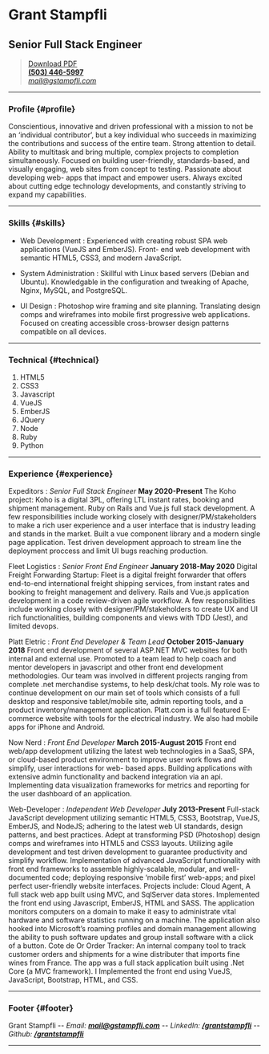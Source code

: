 # Grant Stampfli
## Senior Full Stack Engineer

> [Download PDF](resume.pdf)  
> __[(503) 446-5997](tel:+15034465997)__  
> *[mail@gstampfli.com](mailto:mail@gstampfli.com)*

------

### Profile {#profile}

Conscientious, innovative and driven professional with a mission to not be an ‘individual contributor’, but a key individual who succeeds in maximizing the contributions and success of the entire team. Strong attention to detail. Ability to multitask and bring multiple, complex projects to completion simultaneously. Focused on building user-friendly, standards-based, and visually engaging, web sites from concept to testing. Passionate about developing web- apps that impact and empower users. Always excited about cutting edge technology developments, and constantly striving to expand my capabilities.

------

### Skills {#skills}

* Web Development
  : Experienced with creating robust SPA web applications (VueJS and EmberJS). Front- end web development with semantic HTML5, CSS3, and modern JavaScript.

* System Administration
  : Skillful with Linux based servers (Debian and Ubuntu). Knowledgable in the configuration and tweaking of Apache, Nginx, MySQL, and PostgreSQL.  

* UI Design
  : Photoshop wire framing and site planning. Translating design comps and wireframes into mobile first progressive web applications. Focused on creating accessible cross-browser design patterns compatible on all devices.  

-------

### Technical {#technical}

1. HTML5
2. CSS3
3. Javascript
4. VueJS
5. EmberJS
6. JQuery
7. Node
8. Ruby
9. Python

------

### Experience {#experience}

Expeditors
: *Senior Full Stack Engineer*
  __May 2020-Present__
  The Koho project: Koho is a digital 3PL, offering LTL instant rates, booking and shipment management. Ruby on Rails and Vue.js full stack development. A few responsibilities include working closely with designer/PM/stakeholders to make a rich user experience and a user interface that is industry leading and stands in the market. Built a vue component library and a modern single page application. Test driven development approach to stream line the deployment proccess and limit UI bugs reaching production.

Fleet Logistics
: *Senior Front End Engineer*
  __January 2018-May 2020__
  Digital Freight Forwarding Startup: Fleet is a digital freight forwarder that offers end-to-end international freight shipping services, from instant rates and booking to freight management and delivery. Rails and Vue.js application development in a code review-driven agile workflow. A few responsibilities include working closely with designer/PM/stakeholders to create UX and UI rich functionalities, building components and views with TDD (Jest), and limited devops.

Platt Eletric
: *Front End Developer & Team Lead*
  __October 2015-January 2018__
  Front end development of several ASP.NET MVC websites for both internal and external use. Promoted to a team lead to help coach and mentor developers in javascript and other front end development methodologies. Our team was involved in different projects ranging from complete .net merchandise systems, to help desk/chat tools. My role was to continue development on our main set of tools which consists of a full desktop and responsive tablet/mobile site, admin reporting tools, and a product inventory/management application. Platt.com is a full featured E-commerce website with tools for the electrical industry. We also had mobile apps for iPhone and Android.

Now Nerd
: *Front End Developer*
  __March 2015-August 2015__
  Front end web/app development utilizing the latest web technologies in a SaaS, SPA, or cloud-based product environment to improve user work flows and simplify, user interactions for web-​ based apps. Building applications with extensive admin functionality and backend integration via an api. Implementing data visualization frameworks for metrics and reporting for the user dashboard of an application.

Web-Developer
: *Independent Web Developer*
  __July 2013-Present__
  Full-stack JavaScript development utilizing semantic HTML5, CSS3, Bootstrap, VueJS, EmberJS, and NodeJS; adhering to the latest web UI standards, design patterns, and best practices. Adept at transforming PSD (Photoshop) design comps and wireframes into HTML5 and CSS3 layouts. Utilizing agile development and test driven development to guarantee productivity and simplify workflow. Implementation of advanced JavaScript functionality with front end frameworks to assemble highly-scalable, modular, and well- documented code; deploying responsive ‘mobile first’ web-apps; and pixel perfect user-friendly website interfaces. Projects include: Cloud Agent, A full stack web app built using MVC, and SqlServer data stores. Implemented the front end using Javascript, EmberJS, HTML and SASS. The application monitors computers on a domain to make it easy to administrate vital hardware and software statistics running on a machine. The application also hooked into Microsoft’s roaming profiles and domain management allowing the ability to push software updates and group install software with a click of a button. Cote de Or Order Tracker: An internal company tool to track customer orders and shipments for a wine distributer that imports fine wines from France. The app was a full stack application built using .Net Core (a MVC framework). I Implemented the front end using VueJS, JavaScript, Bootstrap, HTML, and CSS.

------

### Footer {#footer}

Grant Stampfli -- *Email:* __*[mail@gstampfli.com](mailto:mail@gstampfli.com)*__ -- *LinkedIn:* __*[/grantstampfli](https://www.linkedin.com/in/grantstampfli)*__ -- *Github:* __*[/grantstampfli](https://www.github.com/grantstampfli)*__

------
